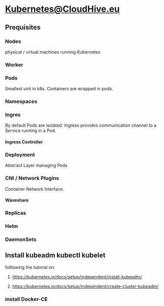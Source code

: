 # Kubernetes@CloudHive.eu

## Prequisites

### Nodes
physical / virtual machines running Kubernetes

### Worker

### Pods

Smallest unit in k8s. Containers are wrapped in pods.

### Namespaces

### Ingres
By default Pods are isolated. Ingress provides communication channel to a Service running in a Pod.

#### Ingress Controller


### Deployment
Abstract Layer managing Pods


### CNI / Network Plugins

Container Network Interface.

#### Waveshare

### Replicas

### Helm

### DaemonSets

## Install kubeadm kubectl kubelet

folllowing the tutorial on:

1) https://kubernetes.io/docs/setup/independent/install-kubeadm/

2) https://kubernetes.io/docs/setup/independent/create-cluster-kubeadm/

### install Docker-CE

###
